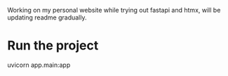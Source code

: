 Working on my personal website while trying out fastapi and htmx, will be updating readme gradually.


# Run the project

uvicorn app.main:app
